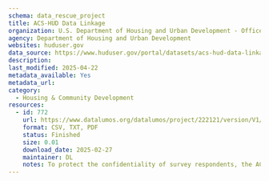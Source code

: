 ```yaml
---
schema: data_rescue_project 
title: ACS-HUD Data Linkage
organization: U.S. Department of Housing and Urban Development - Office of Policy Development and Research
agency: Department of Housing and Urban Development
websites: huduser.gov
data_source: https://www.huduser.gov/portal/datasets/acs-hud-data-linkage.html
description: 
last_modified: 2025-04-22
metadata_available: Yes
metadata_url: 
category:
  - Housing & Community Development 
resources:
  - id: 772
    url: https://www.datalumos.org/datalumos/project/222121/version/V1/view
    format: CSV, TXT, PDF
    status: Finished
    size: 0.01
    download_date: 2025-02-27
    maintainer: DL
    notes: To protect the confidentiality of survey respondents, the ACS-HUD linked files are restricted-use files. Interested researchers can submit a proposal to use the data through the Federal Statistical Research Data Center (https://www.census.gov/fsrdc). Please visit the Census Bureau’s restricted use application website https://www.census.gov/about/adrm/ced/apply-for-access.html to find useful information about how to apply to use the data."
---
```

